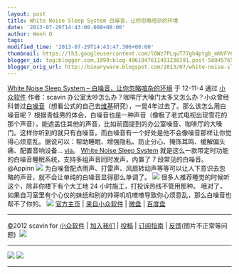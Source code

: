 ```yaml
---
layout: post
title: White Noise Sleep System 白噪音，让你忽略喧杂的环境
date: '2013-07-29T14:43:00.000+08:00'
author: Wenh Q
tags:
modified_time: '2013-07-29T14:43:47.306+08:00'
thumbnail: https://lh3.googleusercontent.com/lOWz7PLquT77gh4ptgb_mNVFY67hD0AfirLOL8QMifqWaWZ5E0CegWKzPy6QbvbvRCX0OOkGciRaTBdC7nPELzT7cUtEsPkvePyLOLj2ooCq7ctr9II=s72-c
blogger_id: tag:blogger.com,1999:blog-4961947611491238191.post-5884576567717077350
blogger_orig_url: http://binaryware.blogspot.com/2013/07/white-noise-sleep-system.html
---
```


[
White Noise Sleep System –
白噪音，让你忽略喧杂的环境](http://www.appinn.com/white-noise-sleep-system/)
于 12-11-4 通过 [小众软件](http://www.appinn.com/) 作者：scavin
办公室太吵怎么办？咖啡厅大嗓门太多又怎么办？小众曾经科普过[白噪音](http://www.appinn.com/white-noise/)（想看公式的自己去[维基](http://zh.wikipedia.org/zh/%E7%99%BD%E9%9B%9C%E8%A8%8A)研究），一晃4年过去了。那么该怎么用白噪音呢？
根据青蛙男的体会，白噪音也是一种声音（像极了老式电视出现雪花的那个声音），能遮盖住其他的声音，比如前面提到的办公室噪音、咖啡厅的大嗓门。这样你听到的就只有白噪音。而白噪音有一个好处是他不会像噪音那样让你觉得心烦意乱。据说可以：帮助睡眠、增强隐私、防止分心、掩饰耳鸣、缓解偏头痛、配置音响设备… [via](http://blog.soft.idv.tw/?p=283)。
[White Noise Sleep
System](http://www.appinn.com/white-noise-sleep-system/) 就是这么一款带定时功能的白噪音睡眠系统，支持多组声音同时发声，内置了
7 段常见的白噪音。@Appinn
![](https://lh3.googleusercontent.com/lOWz7PLquT77gh4ptgb_mNVFY67hD0AfirLOL8QMifqWaWZ5E0CegWKzPy6QbvbvRCX0OOkGciRaTBdC7nPELzT7cUtEsPkvePyLOLj2ooCq7ctr9II)
为白噪音配点雨声、打雷声、风扇转动声等等可以让人下意识去忽略的声音，就不会让单纯的白噪音显得那么单调了。
![](https://lh3.googleusercontent.com/XyoxRAcurJeJOhvLTgE0vlAdQ4fDqbI-50Vzqb46S1PgpLOO8kTzN_3Jy0bAAOOV0YohSovCKwunFg3yRBxgwDZs1VMa6dlbh8OdEwQuKgXn1OrloBs)
很多人推荐睡觉的时候听这个，除非你楼下有个大工地 24
小时施工，打投诉热线不管用那种。
哦对了，如果自习室里有个心仪的妹纸和别的帅哥叽叽喳喳导致你心烦意乱，那么白噪音也帮不了你的。
![](https://lh4.googleusercontent.com/pm06HXUv6oGrjggGbYZgk-aY66GjH31Sy5BBmr7P3-WsPCm3Apez0S70ZB4Ligz1U_lAaEPI3h1wOnC7DfSAGzqaIcNImCYPdHcDOgEC_8v4kYPBa5Q) [官方主页](https://sites.google.com/site/whitenoisesleepsystem/) |
[来自小众软件](http://www.appinn.com/white-noise-sleep-system/) |
[微盘](http://g.appinn.com/x1) | [百度盘](http://g.appinn.com/x2)

* * * * *

[©](http://www.appinn.com/copyright/?utm_source=feeds&utm_medium=copyright&utm_campaign=feeds)2012
scavin for
[小众软件](http://www.appinn.com/?utm_source=feeds&utm_medium=appinn&utm_campaign=feeds) |
[加入我们](http://www.appinn.com/join-us/?utm_source=feeds&utm_medium=joinus&utm_campaign=feeds) |
[投稿](http://www.appinn.com/contribute/?utm_source=feeds&utm_medium=contribute&utm_campaign=feeds) |
[订阅指南](http://www.appinn.com/feeds-subscribe/?utm_source=feeds&utm_medium=feedsubscribe&utm_campaign=feeds) |
[反馈](http://appinn.wufoo.com/forms/eccae-aeeae/)(图片不正常等问题)
 ![](https://lh4.googleusercontent.com/B2Sza-_3ZS6ReqCW1QlsVGdjpwoJdMhUIjcrL3eR9Yav7JDccHYOWNdf-jaGU4o2kbx58Qnq_64TI-5WXkiizjfIxe98AdYFLkdEZ3hvBOtGtviSexA)
[](https://www.blogger.com/blogger.g?blogID=4961947611491238191#)[](https://www.blogger.com/blogger.g?blogID=4961947611491238191#)
  ------------------------------------------------------------------------------------------------------------------------------------------------------------ ------------------------------------------------------------------------------------------------------------------------------------------------------------
  ![](https://lh4.googleusercontent.com/bKbgz2XZOylxUnvyTNuYPTtznSkXonJ8s_4SY6pdLo9PTH-wndP0foHZgpEjMtjVYw81S6cK3g1OtGhMt3oD-hQan0T26IAVrEEQmjuuhpr2p0aVXbQ)   ![](https://lh4.googleusercontent.com/CqWSEXEvAudU2E2gzP_qZOd3tIqvTywHnz7yZEpIHRTkliGhoug0i_qxwfdpaX37FVu0IMSDMlcPpRSvz1zCP2PgwahPpXZFscJzJ2c5_7uZ9HiQc1s)
  ------------------------------------------------------------------------------------------------------------------------------------------------------------ ------------------------------------------------------------------------------------------------------------------------------------------------------------
